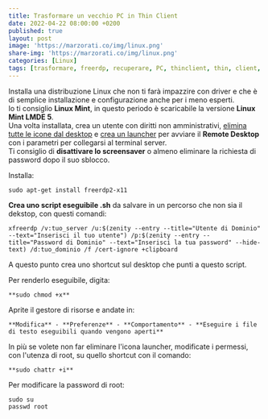 ```yaml
---
title: Trasformare un vecchio PC in Thin Client
date: 2022-04-22 08:00:00 +0200
published: true
layout: post
image: 'https://marzorati.co/img/linux.png'
share-img: 'https://marzorati.co/img/linux.png'
categories: [Linux]
tags: [trasformare, freerdp, recuperare, PC, thinclient, thin, client, linux, mint, lmde, rdesktop, terminal, server]
---
```

Installa una distribuzione Linux che non ti farà impazzire con driver e che è di semplice installazione e configurazione anche per i meno esperti.   
Io ti consiglio **Linux Mint**, in questo periodo è scaricabile la versione **Linux Mint LMDE 5**.   
Una volta installata, crea un utente con diritti non amministrativi, <u>elimina tutte le icone dal desktop</u> e <u>crea un launcher</u> per avviare il **Remote Desktop** con i parametri per collegarsi al terminal server.   
Ti consiglio di **disattivare lo screensaver** o almeno eliminare la richiesta di password dopo il suo sblocco.   

Installa:   

	sudo apt-get install freerdp2-x11

**Crea uno script eseguibile .sh** da salvare in un percorso che non sia il dekstop, con questi comandi:   

~~~batch
xfreerdp /v:tuo_server /u:$(zenity --entry --title="Utente di Dominio" --text="Inserisci il tuo utente") /p:$(zenity --entry --title="Password di Dominio" --text="Inserisci la tua password" --hide-text) /d:tuo_dominio /f /cert-ignore +clipboard
~~~

A questo punto crea uno shortcut sul desktop che punti a questo script.   

Per renderlo eseguibile, digita:   

	**sudo chmod +x**   

Aprite il gestore di risorse e andate in:   

	**Modifica** - **Preferenze** - **Comportamento** - **Eseguire i file di testo eseguibili quando vengono aperti**   

In più se volete non far eliminare l'icona launcher, modificate i permessi, con l'utenza di root, su quello shortcut con il comando:   

	**sudo chattr +i**   

Per modificare la password di root:   

	sudo su
	passwd root
